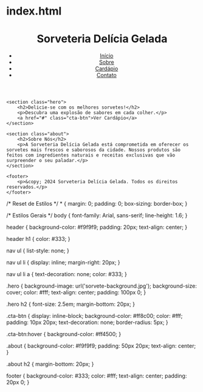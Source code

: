 # index.html
<!DOCTYPE html>
<html lang="pt-BR">
<head>
    <meta charset="UTF-8">
    <meta name="viewport" content="width=device-width, initial-scale=1.0">
    <title>Sorveteria Delícia Gelada</title>
    <link rel="stylesheet" href="styles.css">
</head>
<body>
    <header>
        <h1>Sorveteria Delícia Gelada</h1>
        <nav>
            <ul>
                <li><a href="#">Início</a></li>
                <li><a href="#">Sobre</a></li>
                <li><a href="#">Cardápio</a></li>
                <li><a href="#">Contato</a></li>
            </ul>
        </nav>
    </header>

    <section class="hero">
        <h2>Delicie-se com os melhores sorvetes!</h2>
        <p>Descubra uma explosão de sabores em cada colher.</p>
        <a href="#" class="cta-btn">Ver Cardápio</a>
    </section>

    <section class="about">
        <h2>Sobre Nós</h2>
        <p>A Sorveteria Delícia Gelada está comprometida em oferecer os sorvetes mais frescos e saborosos da cidade. Nossos produtos são feitos com ingredientes naturais e receitas exclusivas que vão surpreender o seu paladar.</p>
    </section>

    <footer>
        <p>&copy; 2024 Sorveteria Delícia Gelada. Todos os direitos reservados.</p>
    </footer>
</body>
</html>
/* Reset de Estilos */
* {
    margin: 0;
    padding: 0;
    box-sizing: border-box;
}

/* Estilos Gerais */
body {
    font-family: Arial, sans-serif;
    line-height: 1.6;
}

header {
    background-color: #f9f9f9;
    padding: 20px;
    text-align: center;
}

header h1 {
    color: #333;
}

nav ul {
    list-style: none;
}

nav ul li {
    display: inline;
    margin-right: 20px;
}

nav ul li a {
    text-decoration: none;
    color: #333;
}

.hero {
    background-image: url('sorvete-background.jpg');
    background-size: cover;
    color: #fff;
    text-align: center;
    padding: 100px 0;
}

.hero h2 {
    font-size: 2.5em;
    margin-bottom: 20px;
}

.cta-btn {
    display: inline-block;
    background-color: #ff8c00;
    color: #fff;
    padding: 10px 20px;
    text-decoration: none;
    border-radius: 5px;
}

.cta-btn:hover {
    background-color: #ff4500;
}

.about {
    background-color: #f9f9f9;
    padding: 50px 20px;
    text-align: center;
}

.about h2 {
    margin-bottom: 20px;
}

footer {
    background-color: #333;
    color: #fff;
    text-align: center;
    padding: 20px 0;
}

